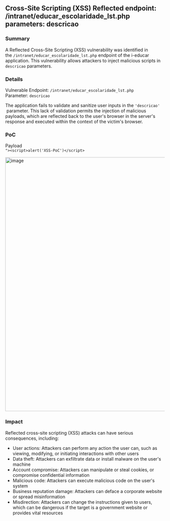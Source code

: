 ## Cross-Site Scripting (XSS) Reflected endpoint: /intranet/educar_escolaridade_lst.php parameters: descricao

### Summary

A Reflected Cross-Site Scripting (XSS) vulnerability was identified in the `/intranet/educar_escolaridade_lst.php` endpoint of the i-educar application. This vulnerability allows attackers to inject malicious scripts in `descricao` parameters.

### Details

Vulnerable Endpoint: `/intranet/educar_escolaridade_lst.php`  
Parameter: `descricao`

The application fails to validate and sanitize user inputs in the `'descricao'`  parameter. This lack of validation permits the injection of malicious payloads, which are reflected back to the user's browser in the server's response and executed within the context of the victim's browser.

### PoC

Payload  
`"><script>alert('XSS-PoC')</script>`

<img width="877" height="800" alt="image" src="https://github.com/user-attachments/assets/382624c4-515e-470f-abff-a3d4df5c22cc" />

### Impact

Reflected cross-site scripting (XSS) attacks can have serious consequences, including:

- User actions: Attackers can perform any action the user can, such as viewing, modifying, or initiating interactions with other users
- Data theft: Attackers can exfiltrate data or install malware on the user's machine
- Account compromise: Attackers can manipulate or steal cookies, or compromise confidential information
- Malicious code: Attackers can execute malicious code on the user's system
- Business reputation damage: Attackers can deface a corporate website or spread misinformation
- Misdirection: Attackers can change the instructions given to users, which can be dangerous if the target is a government website or provides vital resources
